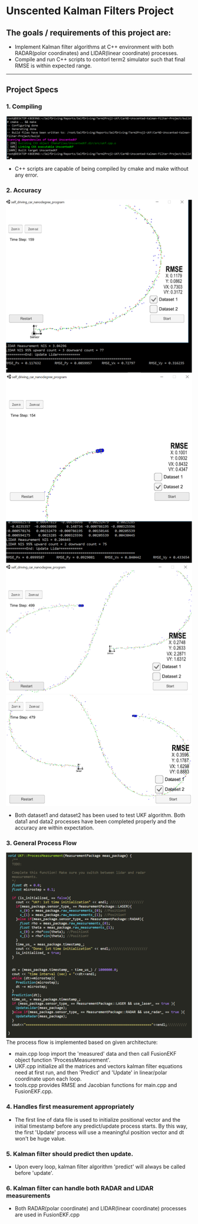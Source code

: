 # Unscented Kalman Filters Project

## The goals / requirements of this project are:

* Implement Kalman filter algorithms at C++ environment with both RADAR(polor coordinates) and LIDAR(linear coordinate) processes.
* Compile and run C++ scripts to contorl term2 simulator such that final RMSE is within expected range. 

[//]: # (Image References)
[image1]: ./UKFdata1.png
[image2]: ./UKFdata2.png
[image3]: ./UKFdata1complete.png
[image4]: ./UKFdata2complete.png
[image5]: ./GeneralProcessFlow.PNG
[image6]: ./Compile.PNG
---

## Project Specs

### 1. Compiling
![alt text][image6]
* C++ scripts are capable of being compiled by cmake and make without any error.

### 2. Accuracy
![alt text][image1]
![alt text][image2]
![alt text][image3]
![alt text][image4]
* Both dataset1 and dataset2 has been used to test UKF algorithm. Both data1 and data2 processes have been completed properly and the accuracy are within expectation.

### 3. General Process Flow
![alt text][image5]
The process flow is implemented based on given architecture:
* main.cpp loop import the 'measured' data and then call FusionEKF object function 'ProcessMeasurement'.
* UKF.cpp initialize all the matrices and vectors kalman filter equations need at first run, and then 'Predict' and 'Update' in linear/polar coordinate upon each loop.
* tools.cpp provides RMSE and Jacobian functions for main.cpp and FusionEKF.cpp.

### 4. Handles first measurement appropriately
* The first line of data file is used to initialize positional vector and the initial timestamp before any predict/update process starts. By this way, the first 'Update' process will use a meaningful position vector and dt won't be huge value.

### 5. Kalman filter should predict then update.
* Upon every loop, kalman filter algorithm 'predict' will always be called before 'update'.

### 6. Kalman filter can handle both RADAR and LIDAR measurements
* Both RADAR(polar coordinate) and LIDAR(linear coordinate) processes are used in FusionEKF.cpp
